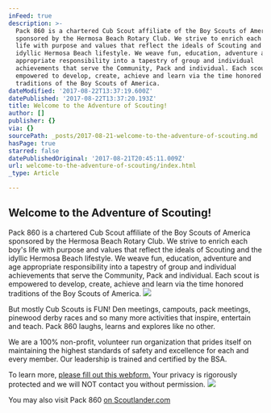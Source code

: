 ```yaml
---
inFeed: true
description: >-
  Pack 860 is a chartered Cub Scout affiliate of the Boy Scouts of America
  sponsored by the Hermosa Beach Rotary Club. We strive to enrich each boy’s
  life with purpose and values that reflect the ideals of Scouting and the
  idyllic Hermosa Beach lifestyle. We weave fun, education, adventure and age
  appropriate responsibility into a tapestry of group and individual
  achievements that serve the Community, Pack and individual. Each scout is
  empowered to develop, create, achieve and learn via the time honored
  traditions of the Boy Scouts of America.
dateModified: '2017-08-22T13:37:19.600Z'
datePublished: '2017-08-22T13:37:20.193Z'
title: Welcome to the Adventure of Scouting!
author: []
publisher: {}
via: {}
sourcePath: _posts/2017-08-21-welcome-to-the-adventure-of-scouting.md
hasPage: true
starred: false
datePublishedOriginal: '2017-08-21T20:45:11.009Z'
url: welcome-to-the-adventure-of-scouting/index.html
_type: Article

---
```

## Welcome to the Adventure of Scouting!

Pack 860 is a chartered Cub Scout affiliate of the Boy Scouts of America sponsored by the Hermosa Beach Rotary Club. We strive to enrich each boy's life with purpose and values that reflect the ideals of Scouting and the idyllic Hermosa Beach lifestyle. We weave fun, education, adventure and age appropriate responsibility into a tapestry of group and individual achievements that serve the Community, Pack and individual. Each scout is empowered to develop, create, achieve and learn via the time honored traditions of the Boy Scouts of America.
![](https://the-grid-user-content.s3-us-west-2.amazonaws.com/e424464c-333e-499e-9a21-1db2be2520cc.jpg)

But mostly Cub Scouts is FUN! Den meetings, campouts, pack meetings, pinewood derby races and so many more activities that inspire, entertain and teach. Pack 860 laughs, learns and explores like no other.

We are a 100% non-profit, volunteer run organization that prides itself on maintaining the highest standards of safety and excellence for each and every member. Our leadership is trained and certified by the BSA.

To learn more, [please fill out this webform.][0] Your privacy is rigorously protected and we will NOT contact you without permission.
![](https://the-grid-user-content.s3-us-west-2.amazonaws.com/f7fc2bcc-bf43-4380-b22c-45d166d40f02.jpg)

You may also visit Pack 860 [on Scoutlander.com][1]

[0]: https://docs.google.com/forms/d/e/1FAIpQLSfsyb7MamLVRMVXkgEhgajQCJDygNzzWWhqPGEhHmbvXYISAg/viewform?usp=sf_link "New Scout Inquiry Form"
[1]: https://scoutlander.com/publicsite/unithome.aspx?UID=19278 "Pack 860 Scoutlander page"
